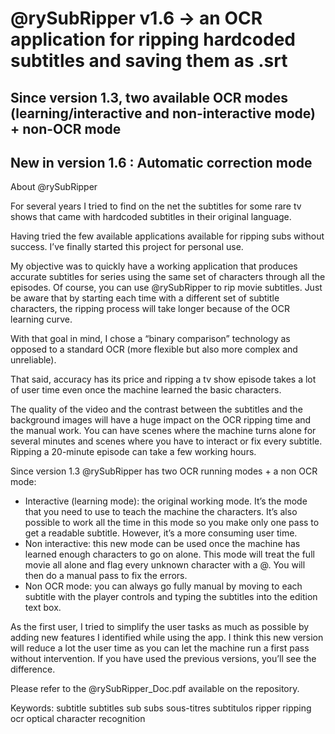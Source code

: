 # @rySubRipper v1.6 -> an OCR application for ripping hardcoded subtitles and saving them as .srt

<h2>Since version 1.3, two available OCR modes (learning/interactive and non-interactive mode) + non-OCR mode</h2>
<h2>New in version 1.6 : Automatic correction mode</h2>

About @rySubRipper

For several years I tried to find on the net the subtitles for some rare tv shows that came with hardcoded subtitles in their original language.

Having tried the few available applications available for ripping subs without success. I’ve finally started this project for personal use.

My objective was to quickly have a working application that produces accurate subtitles for series using the same set of characters through all the episodes. Of course, you can use @rySubRipper to rip movie subtitles. Just be aware that by starting each time with a different set of subtitle characters, the ripping process will take longer because of the OCR learning curve.

With that goal in mind, I chose a “binary comparison” technology as opposed to a standard OCR (more flexible but also more complex and unreliable).

That said, accuracy has its price and ripping a tv show episode takes a lot of user time even once the machine learned the basic characters.

The quality of the video and the contrast between the subtitles and the background images will have a huge 
impact on the OCR ripping time and the manual work. You can have scenes where the machine turns alone for 
several minutes and scenes where you have to interact or fix every subtitle. Ripping a 20-minute episode can 
take a few working hours. 

Since version 1.3 @rySubRipper has two OCR running modes + a non OCR mode: 
- Interactive (learning mode): the original working mode. It’s the mode that you need to use to teach the 
machine the characters. It’s also possible to work all the time in this mode so you make only one pass to 
get a readable subtitle. However, it’s a more consuming user time.
- Non interactive: this new mode can be used once the machine has learned enough characters to go on 
alone. This mode will treat the full movie all alone and flag every unknown character with a @.
You will then do a manual pass to fix the errors.
- Non OCR mode: you can always go fully manual by moving to each subtitle with the player controls and typing the subtitles into the edition text box.

As the first user, I tried to simplify the user tasks as much as possible by adding new features I identified while 
using the app. I think this new version will reduce a lot the user time as you can let the machine run a first pass 
without intervention. If you have used the previous versions, you’ll see the difference.

Please refer to the @rySubRipper_Doc.pdf available on the repository.


Keywords: subtitle subtitles sub subs sous-titres subtitulos ripper ripping ocr optical character recognition
